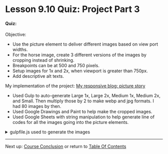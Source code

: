 # Lesson 9.10 Quiz: Project Part 3

#### Quiz:

Objective:
- Use the picture element to deliver different images based on view port widths.
- For the horse image, create 3 different versions of the images by cropping instead of shrinking.
- Breakpoints can be at 500 and 750 pixels. 
- Setup images for 1x and 2x, when viewport is greater than 750px.
- Add descriptive alt texts.

My implementation of the project:
[My responsive blog: picture story](https://genchau.github.io/ND024_Part2_Lesson09-10/)
- Used Gulp to auto-generate Large 1x, Large 2x, Medium 1x, Medium 2x, and Small. Then multiply those by 2 to make webp and jpg formats. I had 80 images by then.
- Used Google Drawings and Paint to help make the cropped images.
- Used Google Sheets with string manipulation to help generate line of codes for all the images going into the picture elements.

<details>
<summary>gulpfile.js used to generate the images</summary>
<p>

```
var gulp = require('gulp');
var $ = require('gulp-load-plugins')();

gulp.task('images', function () {
  return gulp.src('images_src/*.jpg')
    .pipe($.responsive({
      '*': [
      {
        width: 2400,
        rename: {
          suffix: '_large_2x_2400w',
          extname: '.jpg',
        },
        withoutEnlargement: true,
      }, 
      {
        width: 1200,
        rename: {
          suffix: '_large_1x_1200w',
          extname: '.jpg',
        },
        withoutEnlargement: true,
      }, 
      {
        width: 1500,
        rename: {
          suffix: '_medium_2x_1500w',
          extname: '.jpg',
        },
        withoutEnlargement: true,
      }, 
      {
        width: 750,
        rename: {
          suffix: '_medium_1x_750w',
          extname: '.jpg',
        },
        withoutEnlargement: true,
      }, 
      {
        width: 500,
        rename: {
          suffix: '_small_500w',
          extname: '.jpg',
        },
        withoutEnlargement: true,
      }, 
      {
        width: 2400,
        rename: {
          suffix: '_large_2x_2400w',
          extname: '.webp',
        },
        withoutEnlargement: true,
      }, 
      {
        width: 1200,
        rename: {
          suffix: '_large_1x_1200w',
          extname: '.webp',
        },
        withoutEnlargement: true,
      }, 
      {
        width: 1500,
        rename: {
          suffix: '_medium_2x_1500w',
          extname: '.webp',
        },
        withoutEnlargement: true,
      }, 
      {
        width: 750,
        rename: {
          suffix: '_medium_1x_750w',
          extname: '.webp',
        },
        withoutEnlargement: true,
      }, 
      {
        width: 500,
        rename: {
          suffix: '_small_500w',
          extname: '.webp',
        },
        withoutEnlargement: true,
      }, 

      ],
    }, {
      // Global configuration for all images
      // The output quality for JPEG, WebP and TIFF output formats
      quality: 40,
      // Use progressive (interlace) scan for JPEG and PNG output
      progressive: true,
      // Strip all metadata
      withMetadata: false,
      // Do not emit the error when image is enlarged.
      errorOnEnlargement: false,
    }))
    .pipe(gulp.dest('img'));
});
```

</p>
</details>

- - -
Next up: [Course Conclusion](ND024_Part2_Lesson09_11.md) or return to [Table Of Contents](./ND024_TableOfContents.md)
